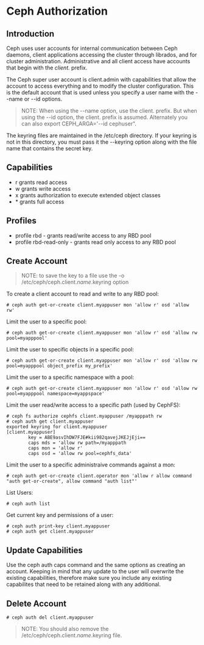 # Ceph Authorization

## Introduction

Ceph uses user accounts for internal communication between Ceph daemons, client applications accessing the cluster through librados, and for cluster administration.  Administrative and all client access have accounts that begin with the *client.* prefix.

The Ceph super user account is client.admin with capabilities that allow the account to access everything and to modify the cluster configuration.  This is the default account that is used unless you specify a user name with the --name or --id options.

> NOTE: When using the --name option, use the client. prefix.  But when using the --id option, the client. prefix is assumed.  Alternately you can also export CEPH_ARGA='--id cephuser".

The keyring files are maintained in the /etc/ceph directory.  If your keyring is not in this directory, you must pass it the --keyring option along with the file name that contains the secret key.

## Capabilities

* r grants read access
* w grants write access
* x grants authorization to execute extended object classes
* \* grants full access

## Profiles

* profile rbd - grants read/write access to any RBD pool
* profile rbd-read-only - grants read only access to any RBD pool


## Create Account

> NOTE: to save the key to a file use the -o /etc/ceph/ceph.client.*name*.keyring option

To create a client account to read and write to any RBD pool:

```
# ceph auth get-or-create client.myappuser mon 'allow r' osd 'allow rw'
```

Limit the user to a specific pool:
```
# ceph auth get-or-create client.myappuser mon 'allow r' osd 'allow rw pool=myapppool'
```

Limit the user to specific objects in a specific pool:
```
# ceph auth get-or-create client.myappuser mon 'allow r' osd 'allow rw pool=myapppool object_prefix my_prefix'
```

Limit the user to a specific namespace with a pool:
```
# ceph auth get-or-create client.myappuser mon 'allow r' osd 'allow rw pool=myapppool namespace=myappspace'
```

Limit the user read/write access to a specific path (used by CephFS):
```
# ceph fs authorize cephfs client.myappuser /myapppath rw
# ceph auth get client.myappuser
exported keyring for client.myappuser
[client.myappuser]
        key = ABE9asvIhDW7FJE#kii982qavejJKEJjEji==
        caps mds = 'allow rw path=/myapppath
        caps mon = 'allow r'
        caps osd = 'allow rw pool=cephfs_data'
```

Limit the user to a specific administraive commands against a mon:
```
# ceph auth get-or-create client.operator mon 'allow r allow command "auth get-or-create", allow command "auth list"' 
```

List Users:
```
# ceph auth list
```

Get current key and permissions of a user:
```
# ceph auth print-key client.myappuser
# ceph auth get client.myappuser
```

## Update Capabilities

Use the ceph auth caps command and the same options as creating an account.  Keeping in mind that any update to the user will overwrite the existing capabilities, therefore make sure you include any existing capabilites that need to be retained along with any additional.

## Delete Account

```
# ceph auth del client.myappuser
```

> NOTE: You should also remove the /etc/ceph/ceph.client.*name*.keyring file.